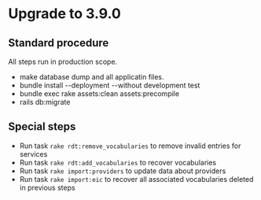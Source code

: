 # Upgrade to 3.9.0

## Standard procedure

All steps run in production scope.

- make database dump and all applicatin files.
- bundle install --deployment --without development test
- bundle exec rake assets:clean assets:precompile
- rails db:migrate

## Special steps

- Run task `rake rdt:remove_vocabularies` to remove invalid entries for services
- Run task `rake rdt:add_vocabularies` to recover vocabularies
- Run task `rake import:providers` to update data about providers
- Run task `rake import:eic` to recover all associated
  vocabularies deleted in previous steps
